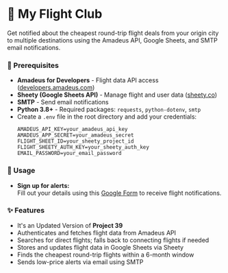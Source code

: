 # 🛫 My Flight Club
Get notified about the cheapest round-trip flight deals from your origin city to multiple destinations using the Amadeus API, Google Sheets, and SMTP email notifications.

### 🔧 Prerequisites
- **Amadeus for Developers** - Flight data API access ([developers.amadeus.com](https://developers.amadeus.com))  
- **Sheety (Google Sheets API)** - Manage flight and user data ([sheety.co](https://sheety.co))  
- **SMTP** - Send email notifications  
- **Python 3.8+** - Required packages: `requests`, `python-dotenv`, `smtp`
- Create a `.env` file in the root directory and add your credentials:
   ```env
   AMADEUS_API_KEY=your_amadeus_api_key
   AMADEUS_APP_SECRET=your_amadeus_secret
   FLIGHT_SHEET_ID=your_sheety_project_id
   FLIGHT_SHEETY_AUTH_KEY=your_sheety_auth_key
   EMAIL_PASSWORD=your_email_password
   ```

### 🚀 Usage
- **Sign up for alerts:**  
  Fill out your details using this [Google Form](https://forms.gle/fvJ5BRa) to receive flight notifications.

### ✨ Features
- It's an Updated Version of **Project 39**
- Authenticates and fetches flight data from Amadeus API  
- Searches for direct flights; falls back to connecting flights if needed  
- Stores and updates flight data in Google Sheets via Sheety  
- Finds the cheapest round-trip flights within a 6-month window  
- Sends low-price alerts via email using SMTP

